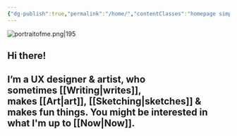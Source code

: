 ```yaml
---
{"dg-publish":true,"permalink":"/home/","contentClasses":"homepage simple","tags":["gardenEntry"]}
---
```



![portraitofme.png|195](/img/user/assets/portraitofme.png)
## Hi there!  
  
## I’m a UX designer & artist, who sometimes [[Writing\|writes]], makes [[Art\|art]], [[Sketching\|sketches]] & makes fun things. You might be interested in what I'm up to [[Now\|Now]].